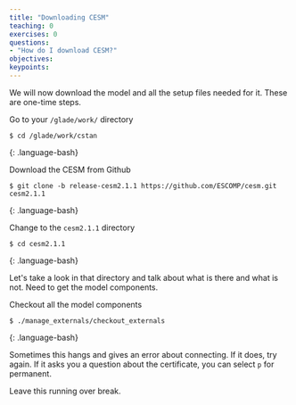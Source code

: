 ```yaml
---
title: "Downloading CESM"
teaching: 0
exercises: 0 
questions:
- "How do I download CESM?"
objectives:
keypoints:
---
```


We will now download the model and all the setup files needed for it. These are one-time steps.

Go to your `/glade/work/` directory 
~~~
$ cd /glade/work/cstan
~~~
{: .language-bash}

Download the CESM from Github
~~~
$ git clone -b release-cesm2.1.1 https://github.com/ESCOMP/cesm.git cesm2.1.1 
~~~
{: .language-bash}

Change to the `cesm2.1.1` directory
~~~
$ cd cesm2.1.1
~~~
{: .language-bash}

Let's take a look in that directory and talk about what is there and what is not.
Need to get the model components.

Checkout all the model components
~~~
$ ./manage_externals/checkout_externals
~~~
{: .language-bash}

Sometimes this hangs and gives an error about connecting.  If it does, try again. If it asks you a question about the certificate, you can select `p` for permanent.

Leave this running over break. 
